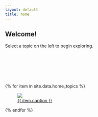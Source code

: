 ```yaml
---
layout: default
title: home
---
```


## Welcome!

Select a topic on the left to begin exploring. 

<div style="position:relative; top:100px;">
{% for item in site.data.home_topics %}
<a href="#" onclick="changeTreeNode('{{ item.link }}', this); return false;" class="link_atnode0">
<figure class="topic_fig">
<img class="topic_img" src="{{ item.image }}"/>
<figcaption>{{ item.caption }}</figcaption>
</figure>
<!-- <button onclick="downTree('/fpga_topics.html')">click</button> -->
</a>
{% endfor %}
</div>

